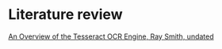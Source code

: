 # Literature review
<p><a href="https://pdfs.semanticscholar.org/eacd/1319c5a0d5642ff9b2b187579edb844dee3f.pdf"> An Overview of the Tesseract OCR Engine, Ray Smith, undated</a></p>
